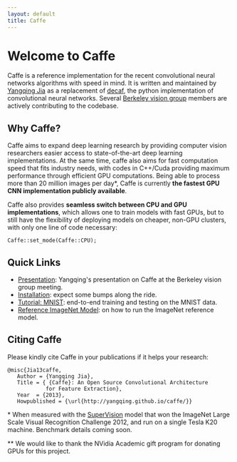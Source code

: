 ```yaml
---
layout: default
title: Caffe
---
```


Welcome to Caffe
================

Caffe is a reference implementation for the recent convolutional neural networks algorithms with speed in mind. It is written and maintained by [Yangqing Jia](http://www.eecs.berkeley.edu/~jiayq/) as a replacement of [decaf](http://decaf.berkeleyvision.org/), the python implementation of convolutional neural networks. Several [Berkeley vision group](http://www.berkeelyvision.org/) members are actively contributing to the codebase.

Why Caffe?
----------

Caffe aims to expand deep learning research by providing computer vision researchers easier access to state-of-the-art deep learning implementations. At the same time, caffe also aims for fast computation speed that fits industry needs, with codes in C++/Cuda providing maximum performance through efficient GPU computations. Being able to process more than 20 million images per day\*, Caffe is currently **the fastest GPU CNN implementation publicly available**.

Caffe also provides **seamless switch between CPU and GPU implementations**, which allows one to train models with fast GPUs, but to still have the flexibility of deploying models on cheaper, non-GPU clusters, with only one line of code necessary:

```
Caffe::set_mode(Caffe::CPU);
```

Quick Links
-----------

* [Presentation](https://docs.google.com/presentation/d/1lzyXMRQFlOYE2Jy0lCNaqltpcCIKuRzKJxQ7vCuPRc8/edit?usp=sharing): Yangqing's presentation on Caffe at the Berkeley vision group meeting.
* [Installation](installation.html): expect some bumps along the ride.
* [Tutorial: MNIST](mnist.html): end-to-end training and testing on the MNIST data.
* [Reference ImageNet Model](imagenet.html): on how to run the ImageNet reference model.

Citing Caffe
------------
Please kindly cite Caffe in your publications if it helps your research:

    @misc{Jia13caffe,
       Author = {Yangqing Jia},
       Title = { {Caffe}: An Open Source Convolutional Architecture
                for Feature Extraction},
       Year  = {2013},
       Howpublished = {\url{http://yangqing.github.io/caffe/}}

\* When measured with the [SuperVision](http://www.image-net.org/challenges/LSVRC/2012/supervision.pdf) model that won the ImageNet Large Scale Visual Recognition Challenge 2012, and run on a single Tesla K20 machine. Benchmark details coming soon.

\*\* We would like to thank the NVidia Academic gift program for donating GPUs for this project.